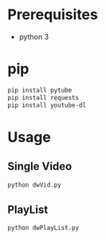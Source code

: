 # Prerequisites 
- python 3

# pip
```ps
pip install pytube
pip install requests
pip install youtube-dl
```

# Usage 
## Single Video 
```ps
python dwVid.py
```

## PlayList
```ps
python dwPlayList.py
```


